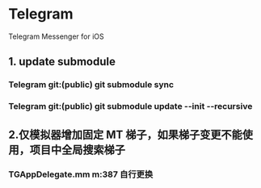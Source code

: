 # Telegram
Telegram Messenger for iOS

## 1. update submodule
### Telegram git:(public) git submodule sync
### Telegram git:(public) git submodule update --init --recursive

## 2.仅模拟器增加固定 MT 梯子，如果梯子变更不能使用，项目中全局搜索梯子
### TGAppDelegate.mm m:387 自行更换


